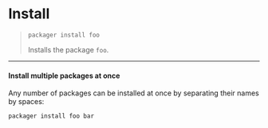 # Install

> ```shell
> packager install foo
> ```
>
> Installs the package `foo`. 

***

#### Install multiple packages at once

Any number of packages can be installed at once by separating their names by spaces:

```shell
packager install foo bar
```
